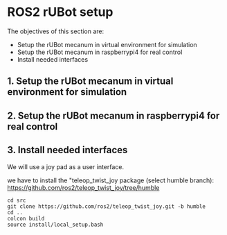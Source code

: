 # **ROS2 rUBot setup**

The objectives of this section are:
- Setup the rUBot mecanum in virtual environment for simulation
- Setup the rUBot mecanum in raspberrypi4 for real control
- Install needed interfaces


## **1. Setup the rUBot mecanum in virtual environment for simulation**


## **2. Setup the rUBot mecanum in raspberrypi4 for real control**

## **3. Install needed interfaces**

We will use a joy pad as a user interface.

we have to install the "teleop_twist_joy package (select humble branch): https://github.com/ros2/teleop_twist_joy/tree/humble

```shell
cd src
git clone https://github.com/ros2/teleop_twist_joy.git -b humble
cd ..
colcon build
source install/local_setup.bash
```
